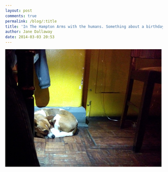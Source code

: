 ```yaml
---
layout: post
comments: true
permalink: /blog/:title
title: 'In The Hampton Arms with the humans. Something about a birthday. I dunno!'
author: Jane Dallaway
date: 2014-03-03 20:53
---
```


<div><a href="/media/tp_IMG_20140303_205106.JPG"><img src="/media/tp_thumb_IMG_20140303_205106.JPG" width="500" height="375"/></a></div>


  
      
